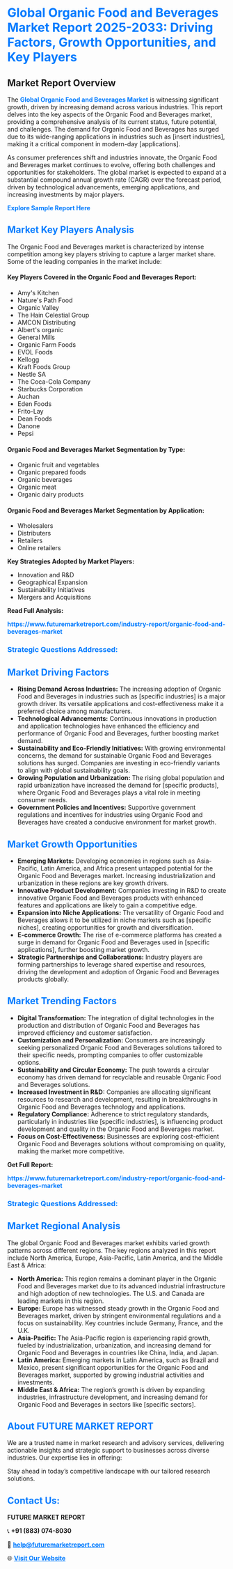 <h1 style="color: #007BFF;">Global Organic Food and Beverages Market Report 2025-2033: Driving Factors, Growth Opportunities, and Key Players</h1>

<section id="overview">
<h2>Market Report Overview</h2>
<p>The <a href="https://www.futuremarketreport.com/industry-report/organic-food-and-beverages-market" style="color: #007BFF; text-decoration: none;"><strong>Global Organic Food and Beverages Market</strong></a> is witnessing significant growth, driven by increasing demand across various industries. This report delves into the key aspects of the Organic Food and Beverages market, providing a comprehensive analysis of its current status, future potential, and challenges. The demand for Organic Food and Beverages has surged due to its wide-ranging applications in industries such as [insert industries], making it a critical component in modern-day [applications].</p>
<p>As consumer preferences shift and industries innovate, the Organic Food and Beverages market continues to evolve, offering both challenges and opportunities for stakeholders. The global market is expected to expand at a substantial compound annual growth rate (CAGR) over the forecast period, driven by technological advancements, emerging applications, and increasing investments by major players.</p>
</section>

<section id="overview">
<p><a href="https://www.futuremarketreport.com/request-sample/reportId=108184" style="color: #007BFF; text-decoration: none;"><strong>Explore Sample Report Here</strong></a></p>
</section>

<section id="key-players">
<h2 style="color: #007BFF;">Market Key Players Analysis</h2>
<p>The Organic Food and Beverages market is characterized by intense competition among key players striving to capture a larger market share. Some of the leading companies in the market include:</p>
<h4>Key Players Covered in the Organic Food and Beverages Report:</h4>
<ul><li>Amy&#039;s Kitchen</li><li>Nature&#039;s Path Food</li><li>Organic Valley</li><li>The Hain Celestial Group</li><li>AMCON Distributing</li><li>Albert&#039;s organic</li><li>General Mills</li><li>Organic Farm Foods</li><li>EVOL Foods</li><li>Kellogg</li><li>Kraft Foods Group</li><li>Nestle SA</li><li>The Coca-Cola Company</li><li>Starbucks Corporation</li><li>Auchan</li><li>Eden Foods</li><li>Frito-Lay</li><li>Dean Foods</li><li>Danone</li><li>Pepsi</li></ul>
<h4>Organic Food and Beverages Market Segmentation by Type:</h4>
<ul><li>Organic fruit and vegetables</li><li>Organic prepared foods</li><li>Organic beverages</li><li>Organic meat</li><li>Organic dairy products</li></ul>

<h4>Organic Food and Beverages Market Segmentation by Application:</h4>
<ul><li>Wholesalers</li><li>Distributers</li><li>Retailers</li><li>Online retailers</li></ul>
<p><strong>Key Strategies Adopted by Market Players:</strong></p>
<ul>
<li>Innovation and R&D</li>
<li>Geographical Expansion</li>
<li>Sustainability Initiatives</li>
<li>Mergers and Acquisitions</li>
</ul>
</section>

<section>
<p><strong>Read Full Analysis: </strong></p><a href="https://www.futuremarketreport.com/industry-report/organic-food-and-beverages-market" style="color: #007BFF; text-decoration: none;"><strong>https://www.futuremarketreport.com/industry-report/organic-food-and-beverages-market</strong></a>
<h3 style="color: #007BFF;">Strategic Questions Addressed:</h3>
</section>

<section id="driving-factors">
<h2 style="color: #007BFF;">Market Driving Factors</h2>
<ul>
<li><strong>Rising Demand Across Industries:</strong> The increasing adoption of Organic Food and Beverages in industries such as [specific industries] is a major growth driver. Its versatile applications and cost-effectiveness make it a preferred choice among manufacturers.</li>
<li><strong>Technological Advancements:</strong> Continuous innovations in production and application technologies have enhanced the efficiency and performance of Organic Food and Beverages, further boosting market demand.</li>
<li><strong>Sustainability and Eco-Friendly Initiatives:</strong> With growing environmental concerns, the demand for sustainable Organic Food and Beverages solutions has surged. Companies are investing in eco-friendly variants to align with global sustainability goals.</li>
<li><strong>Growing Population and Urbanization:</strong> The rising global population and rapid urbanization have increased the demand for [specific products], where Organic Food and Beverages plays a vital role in meeting consumer needs.</li>
<li><strong>Government Policies and Incentives:</strong> Supportive government regulations and incentives for industries using Organic Food and Beverages have created a conducive environment for market growth.</li>
</ul>
</section>

<section id="growth-opportunities">
<h2 style="color: #007BFF;">Market Growth Opportunities</h2>
<ul>
<li><strong>Emerging Markets:</strong> Developing economies in regions such as Asia-Pacific, Latin America, and Africa present untapped potential for the Organic Food and Beverages market. Increasing industrialization and urbanization in these regions are key growth drivers.</li>
<li><strong>Innovative Product Development:</strong> Companies investing in R&D to create innovative Organic Food and Beverages products with enhanced features and applications are likely to gain a competitive edge.</li>
<li><strong>Expansion into Niche Applications:</strong> The versatility of Organic Food and Beverages allows it to be utilized in niche markets such as [specific niches], creating opportunities for growth and diversification.</li>
<li><strong>E-commerce Growth:</strong> The rise of e-commerce platforms has created a surge in demand for Organic Food and Beverages used in [specific applications], further boosting market growth.</li>
<li><strong>Strategic Partnerships and Collaborations:</strong> Industry players are forming partnerships to leverage shared expertise and resources, driving the development and adoption of Organic Food and Beverages products globally.</li>
</ul>
</section>

<section id="trending-factors">
<h2 style="color: #007BFF;">Market Trending Factors</h2>
<ul>
<li><strong>Digital Transformation:</strong> The integration of digital technologies in the production and distribution of Organic Food and Beverages has improved efficiency and customer satisfaction.</li>
<li><strong>Customization and Personalization:</strong> Consumers are increasingly seeking personalized Organic Food and Beverages solutions tailored to their specific needs, prompting companies to offer customizable options.</li>
<li><strong>Sustainability and Circular Economy:</strong> The push towards a circular economy has driven demand for recyclable and reusable Organic Food and Beverages solutions.</li>
<li><strong>Increased Investment in R&D:</strong> Companies are allocating significant resources to research and development, resulting in breakthroughs in Organic Food and Beverages technology and applications.</li>
<li><strong>Regulatory Compliance:</strong> Adherence to strict regulatory standards, particularly in industries like [specific industries], is influencing product development and quality in the Organic Food and Beverages market.</li>
<li><strong>Focus on Cost-Effectiveness:</strong> Businesses are exploring cost-efficient Organic Food and Beverages solutions without compromising on quality, making the market more competitive.</li>
</ul>
</section>

<section>
<p><strong>Get Full Report: </strong></p><a href="https://www.futuremarketreport.com/industry-report/organic-food-and-beverages-market" style="color: #007BFF; text-decoration: none;"><strong>https://www.futuremarketreport.com/industry-report/organic-food-and-beverages-market</strong></a>
<h3 style="color: #007BFF;">Strategic Questions Addressed:</h3>
</section>


<section id="regional-analysis">
<h2 style="color: #007BFF;">Market Regional Analysis</h2>
<p>The global Organic Food and Beverages market exhibits varied growth patterns across different regions. The key regions analyzed in this report include North America, Europe, Asia-Pacific, Latin America, and the Middle East & Africa:</p>
<ul>
<li><strong>North America:</strong> This region remains a dominant player in the Organic Food and Beverages market due to its advanced industrial infrastructure and high adoption of new technologies. The U.S. and Canada are leading markets in this region.</li>
<li><strong>Europe:</strong> Europe has witnessed steady growth in the Organic Food and Beverages market, driven by stringent environmental regulations and a focus on sustainability. Key countries include Germany, France, and the U.K.</li>
<li><strong>Asia-Pacific:</strong> The Asia-Pacific region is experiencing rapid growth, fueled by industrialization, urbanization, and increasing demand for Organic Food and Beverages in countries like China, India, and Japan.</li>
<li><strong>Latin America:</strong> Emerging markets in Latin America, such as Brazil and Mexico, present significant opportunities for the Organic Food and Beverages market, supported by growing industrial activities and investments.</li>
<li><strong>Middle East & Africa:</strong> The region’s growth is driven by expanding industries, infrastructure development, and increasing demand for Organic Food and Beverages in sectors like [specific sectors].</li>
</ul>
</section>

<footer>
<h2 style="color: #007BFF;">About FUTURE MARKET REPORT</h2>
<p>We are a trusted name in market research and advisory services, delivering actionable insights and strategic support to businesses across diverse industries. Our expertise lies in offering:</p>

<p>Stay ahead in today’s competitive landscape with our tailored research solutions.</p>

<h2 style="color: #007BFF;">Contact Us:</h2>
<p><strong>FUTURE MARKET REPORT</strong></p>
<p>📞 <strong>+91 (883) 074-8030</strong></p>
<p>📧 <strong><a href="mailto:help@futuremarketreport.com" style="color: #007BFF;">help@futuremarketreport.com</a></strong></p>
<p>🌐 <strong><a href="https://www.futuremarketreport.com/" style="color: #007BFF;">Visit Our Website</a></strong></p>
</footer>